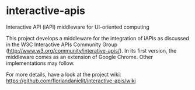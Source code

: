 interactive-apis
================

Interactive API (iAPI) middleware for UI-oriented computing

This project develops a middleware for the integration of iAPIs as discussed in the 
W3C Interactive APIs Community Group (http://www.w3.org/community/interative-apis/).
In its first version, the middleware comes as an extension of Google Chrome. Other
implementations may follow.

For more details, have a look at the project wiki:
https://github.com/floriandanielit/interactive-apis/wiki
